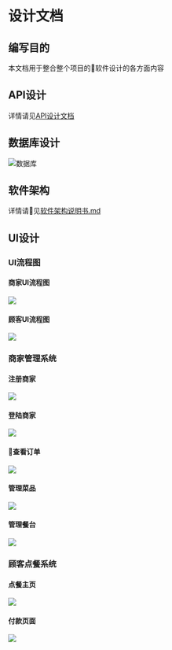# 设计文档

## 编写目的
本文档用于整合整个项目的软件设计的各方面内容

## API设计
详情请见[API设计文档](API%20Design/总览.md)

## 数据库设计
![数据库](Database%20Design/好吃易点系统数据库设计.png)

## 软件架构
详情请见[软件架构说明书.md](Software%20Architecture%20Document/软件架构说明书.md)

## UI设计
### UI流程图
#### 商家UI流程图
![](UI%20Flow/merchant%20UI%20flow.png)
#### 顾客UI流程图
![](UI%20Flow/customer%20UI%20flow.png)
### 商家管理系统
#### 注册商家
![](UI%20Design/商家管理系统-Web2.0/商家管理系统_注册商家用例_UI设计.png)
#### 登陆商家
![](UI%20Design/商家管理系统-Web2.0/商家管理系统_登陆商家用例_UI设计.png)
#### 查看订单
![](UI%20Design/商家管理系统-Web2.0/商家管理系统_查看订单用例_UI设计.png)
#### 管理菜品
![](UI%20Design/商家管理系统-Web2.0/商家管理系统_管理菜品用例_UI设计.png)
#### 管理餐台
![](UI%20Design/商家管理系统-Web2.0/商家管理系统_管理餐台用例_UI设计.png)
### 顾客点餐系统
#### 点餐主页
![](UI%20Design/顾客点餐系统-微信小程序/实现页面截图/点餐主页.png)
#### 付款页面
![](UI%20Design/顾客点餐系统-微信小程序/实现页面截图/付款页面.png)
